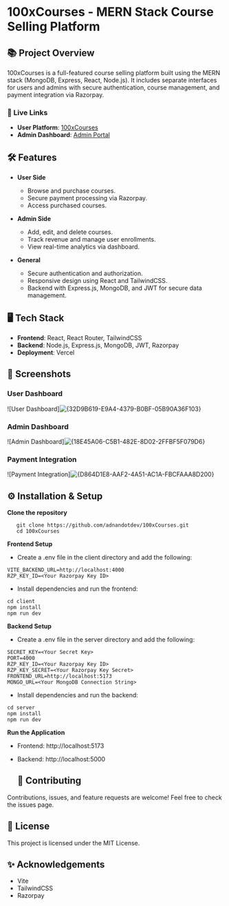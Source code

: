 # 100xCourses - MERN Stack Course Selling Platform


## 📚 Project Overview
100xCourses is a full-featured course selling platform built using the MERN stack (MongoDB, Express, React, Node.js). It includes separate interfaces for users and admins with secure authentication, course management, and payment integration via Razorpay.

### 🚀 Live Links
- **User Platform**: [100xCourses](https://100x-courses.vercel.app)
- **Admin Dashboard**: [Admin Portal](https://100x-courses.vercel.app/admin)

## 🛠️ Features
- **User Side**
  - Browse and purchase courses.
  - Secure payment processing via Razorpay.
  - Access purchased courses.

- **Admin Side**
  - Add, edit, and delete courses.
  - Track revenue and manage user enrollments.
  - View real-time analytics via dashboard.

- **General**
  - Secure authentication and authorization.
  - Responsive design using React and TailwindCSS.
  - Backend with Express.js, MongoDB, and JWT for secure data management.

## 🖥️ Tech Stack
- **Frontend**: React, React Router, TailwindCSS
- **Backend**: Node.js, Express.js, MongoDB, JWT, Razorpay
- **Deployment**: Vercel 

## 📸 Screenshots

### User Dashboard
![User Dashboard]![{32D9B619-E9A4-4379-B0BF-05B90A36F103}](https://github.com/user-attachments/assets/8726b697-c3b3-4120-9f86-9aa577a8cacf)


### Admin Dashboard
![Admin Dashboard]![{18E45A06-C5B1-482E-8D02-2FFBF5F079D6}](https://github.com/user-attachments/assets/4db24294-e881-49ea-8f5c-ac32366d174e)


### Payment Integration
![Payment Integration]![{D864D1E8-AAF2-4A51-AC1A-FBCFAAA8D200}](https://github.com/user-attachments/assets/dacbabdf-a390-4f3a-b245-a815cbdc4408)


## ⚙️ Installation & Setup

 **Clone the repository**
```
   git clone https://github.com/adnandotdev/100xCourses.git
   cd 100xCourses
```

**Frontend Setup**
- Create a .env file in the client directory and add the following:
```
VITE_BACKEND_URL=http://localhost:4000
RZP_KEY_ID=<Your Razorpay Key ID>
```
- Install dependencies and run the frontend:
```
cd client
npm install
npm run dev
```

**Backend Setup**
- Create a .env file in the server directory and add the following:
```
SECRET_KEY=<Your Secret Key>
PORT=4000
RZP_KEY_ID=<Your Razorpay Key ID>
RZP_KEY_SECRET=<Your Razorpay Key Secret>
FRONTEND_URL=http://localhost:5173
MONGO_URL=<Your MongoDB Connection String>
```
- Install dependencies and run the backend:
```
cd server
npm install
npm run dev
```
**Run the Application**
- Frontend: http://localhost:5173
- Backend: http://localhost:5000

  ## 🤝 Contributing
Contributions, issues, and feature requests are welcome! Feel free to check the issues page.

## 📄 License
This project is licensed under the MIT License.

## ✨ Acknowledgements
- Vite
- TailwindCSS
- Razorpay



